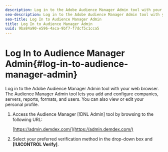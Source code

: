 ```yaml
---
description: Log in to the Adobe Audience Manager Admin tool with your web browser. The Audience Manager Admin tool lets you add and configure companies, servers, reports, formats, and users. You can also view or edit your personal profile.
seo-description: Log in to the Adobe Audience Manager Admin tool with your web browser. The Audience Manager Admin tool lets you add and configure companies, servers, reports, formats, and users. You can also view or edit your personal profile.
seo-title: Log In to Audience Manager Admin
title: Log In to Audience Manager Admin
uuid: 9ba84a90-e596-4aca-9bf7-f7dcf5c1cca5
---
```


# Log In to Audience Manager Admin{#log-in-to-audience-manager-admin}

Log in to the Adobe Audience Manager Admin tool with your web browser. The Audience Manager Admin tool lets you add and configure companies, servers, reports, formats, and users. You can also view or edit your personal profile.

<!-- 

t_login.xml

 -->

1. Access the Audience Manager [!DNL Admin] tool by browsing to the following URL:

   [https://admin.demdex.com/](https://admin.demdex.com/) 

1. Select your preferred verification method in the drop-down box and **[!UICONTROL Verify]**.
